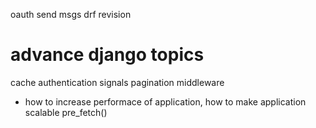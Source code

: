 oauth
send msgs
drf revision

# advance django topics
cache 
authentication
signals
pagination
middleware


- how to increase performace of application, how to make application scalable
pre_fetch()

